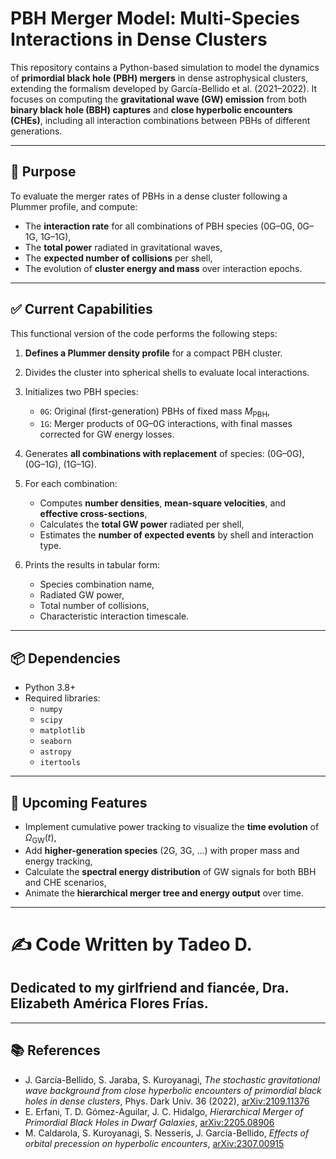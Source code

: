 # PBH Merger Model: Multi-Species Interactions in Dense Clusters

This repository contains a Python-based simulation to model the dynamics of **primordial black hole (PBH) mergers** in dense astrophysical clusters, extending the formalism developed by García-Bellido et al. (2021–2022). It focuses on computing the **gravitational wave (GW) emission** from both **binary black hole (BBH) captures** and **close hyperbolic encounters (CHEs)**, including all interaction combinations between PBHs of different generations.

---

## 🎯 Purpose

To evaluate the merger rates of PBHs in a dense cluster following a Plummer profile, and compute:

- The **interaction rate** for all combinations of PBH species (0G–0G, 0G–1G, 1G–1G),
- The **total power** radiated in gravitational waves,
- The **expected number of collisions** per shell,
- The evolution of **cluster energy and mass** over interaction epochs.

---

## ✅ Current Capabilities

This functional version of the code performs the following steps:

1. **Defines a Plummer density profile** for a compact PBH cluster.
2. Divides the cluster into spherical shells to evaluate local interactions.
3. Initializes two PBH species:
   - `0G`: Original (first-generation) PBHs of fixed mass $M_\mathrm{PBH}$,
   - `1G`: Merger products of 0G–0G interactions, with final masses corrected for GW energy losses.
4. Generates **all combinations with replacement** of species: (0G–0G), (0G–1G), (1G–1G).
5. For each combination:
   - Computes **number densities**, **mean-square velocities**, and **effective cross-sections**,
   - Calculates the **total GW power** radiated per shell,
   - Estimates the **number of expected events** by shell and interaction type.

6. Prints the results in tabular form:
   - Species combination name,
   - Radiated GW power,
   - Total number of collisions,
   - Characteristic interaction timescale.

---

## 📦 Dependencies

- Python 3.8+
- Required libraries:
  - `numpy`
  - `scipy`
  - `matplotlib`
  - `seaborn`
  - `astropy`
  - `itertools`

---

## 📍 Upcoming Features

- Implement cumulative power tracking to visualize the **time evolution** of $\Omega_{\mathrm{GW}}(t)$,
- Add **higher-generation species** (2G, 3G, ...) with proper mass and energy tracking,
- Calculate the **spectral energy distribution** of GW signals for both BBH and CHE scenarios,
- Animate the **hierarchical merger tree and energy output** over time.

---

# ✍️ Code Written by Tadeo D.
## Dedicated to my girlfriend and fiancée, Dra. Elizabeth América Flores Frías.

---

## 📚 References

- J. García-Bellido, S. Jaraba, S. Kuroyanagi, *The stochastic gravitational wave background from close hyperbolic encounters of primordial black holes in dense clusters*, Phys. Dark Univ. 36 (2022), [arXiv:2109.11376](https://arxiv.org/abs/2109.11376)
- E. Erfani, T. D. Gómez-Aguilar, J. C. Hidalgo, *Hierarchical Merger of Primordial Black Holes in Dwarf Galaxies*, [arXiv:2205.08906](https://arxiv.org/abs/2205.08906)
- M. Caldarola, S. Kuroyanagi, S. Nesseris, J. García-Bellido, *Effects of orbital precession on hyperbolic encounters*, [arXiv:2307.00915](https://arxiv.org/abs/2307.00915)

